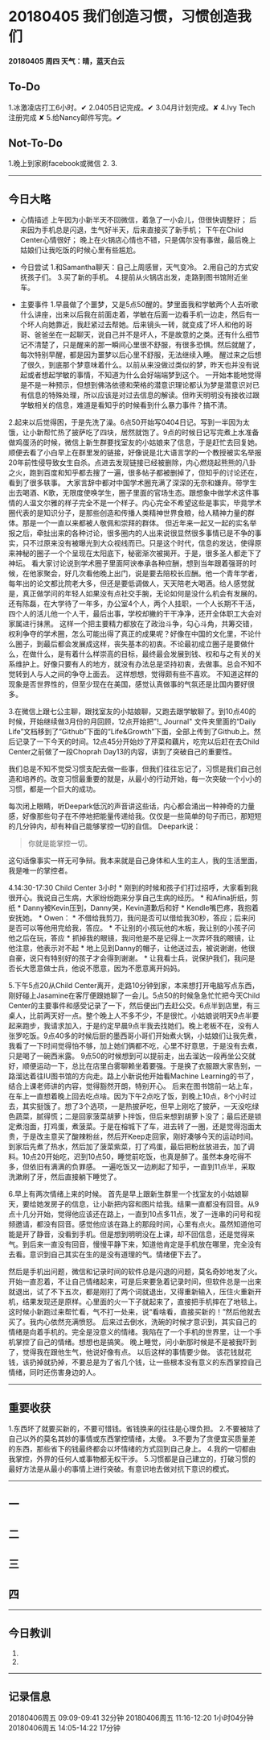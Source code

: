 # 20180405  我们创造习惯，习惯创造我们

#### 20180405   周四   天气：晴，蓝天白云

## To-Do

1.冰激凌店打工6小时。✔
2.0405日记完成。✔
3.04月计划完成。✘
4.Ivy Tech注册完成 ✘
5.给Nancy邮件写完。✔

## Not-To-Do

1.晚上到家刷facebook或微信
2.
3.
***
## 今日大略

* 心情描述
上午因为小新半天不回微信，着急了一小会儿，但很快调整好；
后来因为手机总是闪退，生气好半天，后来直接买了新手机；
下午在Child Center心情很好；
晚上在火锅店心情也不错，只是偶尔没有事做，最后晚上姑娘们让我吃饭的时候心里有些尴尬。
* 今日尝试
1.和Samantha聊天：自己上周感冒，天气变冷。
2.用自己的方式安抚孩子们。
3.买了新的手机。
4.提前从火锅店出发，走路到图书馆附近坐车。

* 主要事件
1.早晨做了个噩梦，又是5点50醒的。梦里面我和学敏两个人去听歌什么讲座，出来以后我在前面走着，学敏在后面一边看手机一边走，然后有一个坏人向她靠近，我赶紧过去帮她。后来镜头一转，就变成了坏人和他的哥哥、爸爸坐在一起聊天，说自己并不是坏人，不是故意的之类。还有什么细节记不清楚了，只是醒来的那一瞬间心里很不舒服，有很多恐惧。然后就醒了，每次特别早醒，都是因为噩梦以后心里不舒服，无法继续入睡。
醒过来之后想了很久，到底那个梦意味着什么。以前从来没做过类似的梦，昨天也并没有说起或者想起学敏的事情，不知道为什么会好端端梦到这个。
一开始本能地觉得是不是一种预示，但想到佛洛依德和荣格的潜意识理论都认为梦是潜意识对已有信息的特殊处理，所以应该是对过去信息的解读。但昨天明明没有接收过跟学敏相关的信息，难道是看知乎的时候看到什么暴力事件？搞不清。

2.起来以后觉得困，于是先洗了澡。6点50开始写0404日记。写到一半因为太饿，让小新帮忙热了披萨吃了四块，居然就饱了。9点的时候日记写完煮上水准备做鸡蛋汤的时候，微信上新生群要找室友的小姑娘来了信息，于是赶忙去回复她。顺便去看了小白早上在群里发的链接，好像说是北大语言学的一个教授被实名举报20年前性侵导致女生自杀。点进去发现链接已经被删除，内心燃烧起熊熊的八卦之火，跑到百度和知乎都去搜了一遍，很多帖子都被删掉了，但知乎的讨论还在，看到了很多轶事。
大家言辞中都对中国学术圈充满了深深的无奈和嫌弃。带学生出去喝酒、K歌，无限度使唤学生，圈子里面的官场生态。跟想象中做学术这件事情的人温文尔雅的样子完全不是一个样子。内心完全不希望这些是事实，毕竟学术圈代表的是知识分子，是那些创造和传播人类精神世界食粮，给人精神力量的群体。那是一个一直以来都被人敬佩和崇拜的群体。
但近年来一起又一起的实名举报之后，牵扯出来的各种讨论，很多圈内的人出来说很显然很多事情已是不争的事实，只不过原来没有被曝光到大众视线而已。只是这个时代，信息的发达，使得原来神秘的圈子一个个呈现在太阳底下，秘密渐次被揭开。于是，很多圣人都走下了神坛。
看大家讨论说到学术圈子里面阿谀奉承各种应酬，想到当年跟着强哥的时候，在他家聚会，好几次看他晚上出门，说是要去陪校长应酬。他一个青年学者，每年出的论文都比院老大多，但还是要低调做人，天天陪老大喝酒。给人感觉就是，真正做学问的年轻人如果没有点社交手腕，无论如何是没什么机会有发展的。还有陈磊，在大学待了一年多，办公室4个人，两个人挂职，一个人长期不干活，四个人的活儿他一个人干，最后出事，学校却撇的干干净净，还开全体职工大会对家属进行抹黑。
这样一个把主要精力都放在了政治斗争，勾心斗角，共筹交错，权利争夺的学术圈，怎么可能出得了真正的成果呢？好像在中国的文化里，不论什么圈子，到最后都会发展成这样，丧失基本的初衷。不论最初成立圈子是要做什么，在做什么，是有着什么样崇高的目标，最终最会发展到钱、权和与之有关的关系维护上。好像只要有人的地方，就没有办法总是坚持初衷，去做事。总会不知不觉转到人与人之间的争夺上面去。
这样想想，觉得颇有些不喜欢。
不知道这样的现象是否世界性的，但至少现在在美国，感觉认真做事的气氛还是比国内要好很多。

3.在微信上跟七公主聊，跟找室友的小姑娘聊，又跑去跟学敏聊了。到10点40的时候，开始继续做3月份的月回顾，12点开始把"!_ Journal" 文件夹里面的“Daily Life”文档移到了“Github”下面的“Life&Growth”下面，全部上传到了Github上。然后记录了一下今天的时间。12点45分开始炒了芹菜和藕片，吃完以后赶在去Child Center之前做了一段Choprah Day13的内容，讲到了突破自己的重要性。
>
我们总是不知不觉受习惯支配去做一些事，但我们往往忘记了，习惯是我们自己创造和培养的。改变习惯最重要的就是，从最小的行动开始，每一次突破一个小小的习惯，都是一个巨大的成功。

每次闭上眼睛，听Deepark低沉的声音讲这些话，内心都会涌出一种神奇的力量感，好像那些句子在不停地把能量传递给我。仅仅是一些简单的句子而已，那短短的几分钟内，却有种自己能够掌控一切的自信。
Deepark说：
>你就是能掌控一切。

这句话像事实一样无可争辩。我本来就是自己身体和人生的主人，我的生活里面，我是唯一的掌控者。

4.14:30-17:30  Child Center    3小时
		* 刚到的时候和孩子们打过招呼，大家看到我很开心。我说自己生病，大家纷纷跑来分享自己生病的经历。
		* 和Afina折纸，剪纸
		* Danny被Kevin压到，Danny哭，Kevin道歉后和好
		* Kendle嘴巴疼，我抱着安抚她。
		* Owen：
			* 不借给我剪刀，我问是否可以借给我30秒，答应；后来问是否可以等他用完给我，答应。
			* 不让别的小孩玩他的木板，我让别的小孩子问他之后在玩，答应
			* 抓掉我的眼镜，我问他是不是记得上一次弄坏我的眼镜，让他注意，他表示对不起
			* 地上见到Danny的帽子，让他送过去，被说谢谢，他很自豪，说只有特别好的孩子才会得到谢谢。
			* 让我看士兵，说保护我们，我问是否长大愿意做士兵，他说不愿意，因为不愿意离开妈妈。

5.下午5点20从Child Center离开，走路10分钟到家，本来想打开电脑写点东西，刚好碰上Jasamine在客厅便跟她聊了一会儿。5点50的时候急急忙忙把今天Child Center的主要事件和感受记录了一下，然后便出门去赶公交。6点半到店里，有三桌人，比前两天好一点。整个晚上人不多不少，不是很忙。小姑娘说明天9点半要起来跑步，我请求加入，于是约定早晨9点半我去找她们。晚上老板不在，没有人张罗吃饭。9点40多的时候后厨的墨西哥小哥们开始煮火锅，小姑娘们让我先煮，我看了一下时间觉得怕不够，加上她们俩都不吃，心里不好意思，于是没有去煮，只是喝了一碗西米露。
9点50的时候想到可以提前走，出去溜达一段再坐公交就好，顺便运动一下，总比在店里白雾聊赖坐着要强。于是换了衣服跟大家告别，一路溜达着往IU图书馆的方向走。路上小新说他开始看Machine Learning的书了，结合上课老师讲的内容，觉得豁然开朗，特别开心。
后来在图书馆前一站上车，在车上一直想着晚上回去吃点啥。因为下午2点吃了饭，到晚上10点，8个小时过去，其实挺饿了。想了3个选项，一是热披萨吃，但早上刚吃了披萨，一天没吃绿色蔬菜，腻得慌；二是回家菠菜胡萝卜拌饭，但后来想到胡萝卜没了；最后还是锁定煮泡面，打鸡蛋，煮菠菜。于是在榕城下了车，进去转了一圈，还是觉得泡面太贵，于是改主意买了酸辣粉丝，然后开Keep走回家，刚好凑够今天的运动时间。
到家后先煮了热水，然后加了菠菜紫菜，打了鸡蛋，最后把粉丝放进去，加了调料。10点20开始吃，迟到10点50，睡觉前吃饭，也真是醉了。虽然本身吃得不多，但依旧有满满的负罪感。
一遍吃饭又一边刷起了知乎，一直到11点半，采取洗漱刷了牙，然后直接躺下睡觉了。

6.早上有两次情绪上来的时候。
首先是早上跟新生群里一个找室友的小姑娘聊天，要给她发房子的信息，让小新把内容和图片给我。结果一直都没有回音。从9点十几分开始，觉得他应该还在路上，一直到10点多11点，发了一连串的问号和视频邀请，都没有回音。感觉他应该在路上的那段时间，心里有点火。虽然知道他可能是开了静音，没看到手机。但是想到明明没在上课，却不回信息，还是觉得来气。到后来一直没有回音，慢慢平静下来，知道他肯定是手机放在哪里，完全没有去看。意识到自己其实在生的是没有道理的气。情绪便下去了。

然后是手机出问题，微信和记录时间的软件总是闪退的问题，莫名奇妙地发了火。开始一直忍着，不让自己情绪起来，可是后来要急着记录时间，但软件总是一出来就退出，试了不下五次，都是刚打了两个词就退出，又得重新输入，压住火重新开机，结果发现还是原样。心里面的火一下子就起来了，直接把手机摔在了地毯上。这时候小新跑过来帮忙看，气不打一处来，说“看啥看，直接买新的！”然后他就去买了。我内心依然充满愤怒。
后来过去倒水，洗碗的时候才意识到，其实自己的情绪是向着手机的。完全是没意义的情绪。我陷在了一个手机的世界里，让一个手机掌控了自己的情绪。想想也是搞笑。
晚上睡觉，问小新那时候是不是被我吓到了，觉得我在跟他生气，他说好像有点。
以后这样的事情要少做。
该花钱就花钱，该扔掉就扔掉，不要总是为了省几个钱，让一些根本没有意义的东西掌控自己情绪，同时还伤害身边的人。

***
## 重要收获

1.东西坏了就要买新的，不要可惜钱。省钱换来的往往是心理负担。
2.不要被除了自己以外的莫名其妙的事情或东西掌控情绪，太傻。
3.不要为了贪便宜买质量差的东西，那些省下的钱最终都会以坏情绪的方式回到自己身上。
4.我的一切都由我掌控，外界的任何人或事物都无权干涉。
5.习惯都是自己建立的，打破习惯的最好方法是从最小的事情上进行突破。有意识地去做对抗下意识的模式。
***
## 一

## 二

## 三

## 四
***
## 今日教训

1.

2.

***
## 记录信息

20180406周五  09:09-09:41    32分钟
20180406周五  11:16-12:20    1小时04分钟
20180406周五  14:05-14:22    17分钟
